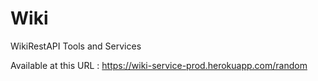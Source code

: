 # Wiki
WikiRestAPI Tools and Services

Available at this URL : https://wiki-service-prod.herokuapp.com/random
